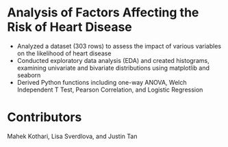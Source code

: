 # Analysis of Factors Affecting the Risk of Heart Disease
- Analyzed a dataset (303 rows) to assess the impact of various variables on the likelihood of heart disease
- Conducted exploratory data analysis (EDA) and created histograms, examining univariate and bivariate distributions using matplotlib and seaborn 
- Derived Python functions including one-way ANOVA, Welch Independent T Test, Pearson Correlation, and Logistic Regression

# Contributors 
Mahek Kothari, Lisa Sverdlova, and Justin Tan
